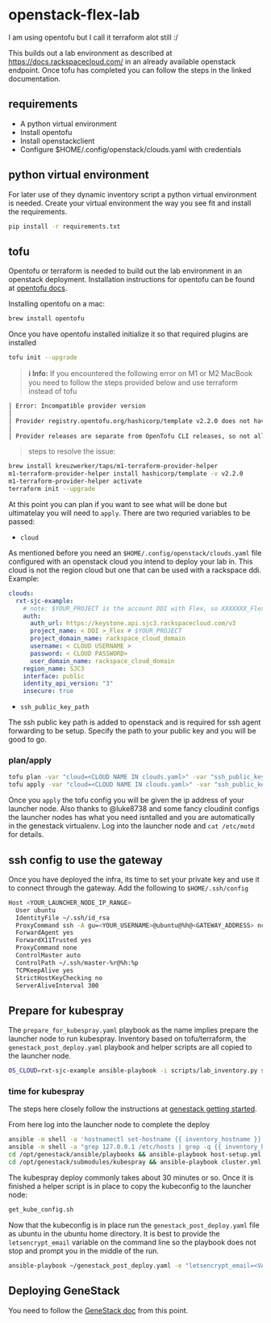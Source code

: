 # openstack-flex-lab

I am using opentofu but I call it terraform alot still :/

This builds out a lab environment as described at https://docs.rackspacecloud.com/ in an already available openstack endpoint. Once tofu has completed you can follow the steps in the linked documentation.

## requirements

- A python virtual environment
- Install opentofu
- Install openstackclient
- Configure $HOME/.config/openstack/clouds.yaml with credentials

## python virtual environment

For later use of they dynamic inventory script a python virtual environment is needed. Create your virtual environment the way you see fit and install the requirements.

```bash
pip install -r requirements.txt
```

## tofu

Opentofu or terraform is needed to build out the lab environment in an openstack deployment. Installation instructions for opentofu can be found at [opentofu docs](https://opentofu.org/docs/intro/install/).

Installing opentofu on a mac:

```bash
brew install opentofu
```

Once you have opentofu installed initialize it so that required plugins are installed

```bash
tofu init --upgrade
```

> **ℹ️ Info:** If you encountered the following error on M1 or M2 MacBook you need to follow the steps provided below and use terraform instead of tofu

```bash
│ Error: Incompatible provider version
│
│ Provider registry.opentofu.org/hashicorp/template v2.2.0 does not have a package available for your current platform, darwin_arm64.
│
│ Provider releases are separate from OpenTofu CLI releases, so not all providers are available for all platforms. Other versions of this provider may have different platforms supported.
```

> steps to resolve the issue:

```bash
brew install kreuzwerker/taps/m1-terraform-provider-helper
m1-terraform-provider-helper install hashicorp/template -v v2.2.0
m1-terraform-provider-helper activate
terraform init --upgrade
```

At this point you can plan if you want to see what will be done but ultimatelay you will need to `apply`.  There are two requried variables to be passed:

- `cloud`

As mentioned before you need an `$HOME/.config/openstack/clouds.yaml` file configured with an openstack cloud you intend to deploy your lab in.  This cloud is not the region cloud but one that can be used with a rackspace ddi.  Example:

```yaml
clouds:
  rxt-sjc-example:
    # note: $YOUR_PROJECT is the account DDI with Flex, so XXXXXXX_Flex
    auth:
      auth_url: https://keystone.api.sjc3.rackspacecloud.com/v3
      project_name: < DDI >_Flex # $YOUR_PROJECT
      project_domain_name: rackspace_cloud_domain
      username: < CLOUD USERNAME >
      password: < CLOUD PASSWORD>
      user_domain_name: rackspace_cloud_domain
    region_name: SJC3
    interface: public
    identity_api_version: "3"
    insecure: true
```

- `ssh_public_key_path`

The ssh public key path is added to openstack and is required for ssh agent forwarding to be setup.  Specify the path to your public key and you will be good to go.

### plan/apply

```bash
tofu plan -var "cloud=<CLOUD NAME IN clouds.yaml>" -var "ssh_public_key_path=~/.ssh/id_rsa.pub"
tofu apply -var "cloud=<CLOUD NAME IN clouds.yaml>" -var "ssh_public_key_path=~/.ssh/id_rsa.pub"
```

Once you `apply` the tofu config you will be given the ip address of your launcher node.  Also thanks to @luke8738 and some fancy cloudinit configs the launcher nodes has what you need isntalled and you are automatically in the genestack virtualenv.  Log into the launcher node and `cat /etc/motd` for details.

## ssh config to use the gateway

Once you have deployed the infra, its time to set your private key and use it to connect through the gateway. Add the following to `$HOME/.ssh/config`

```bash
Host <YOUR_LAUNCHER_NODE_IP_RANGE>
  User ubuntu
  IdentityFile ~/.ssh/id_rsa
  ProxyCommand ssh -A gu=<YOUR_USERNAME>@ubuntu@%h@<GATEWAY_ADDRESS> nc %h %p
  ForwardAgent yes
  ForwardX11Trusted yes
  ProxyCommand none
  ControlMaster auto
  ControlPath ~/.ssh/master-%r@%h:%p
  TCPKeepAlive yes
  StrictHostKeyChecking no
  ServerAliveInterval 300
```

## Prepare for kubespray

The `prepare_for_kubespray.yaml` playbook as the name implies prepare the launcher node to run kubespray.  Inventory based on tofu/terraform, the `genestack_post_deploy.yaml` playbook and helper scripts are all copied to the launcher node.

```bash
OS_CLOUD=rxt-sjc-example ansible-playbook -i scripts/lab_inventory.py scripts/playbooks/prepare_for_kubespray.yaml -u ubuntu
```

### time for kubespray

The steps here closely follow the instructions at [genestack getting started](https://docs.rackspacecloud.com/genestack-getting-started/).

From here log into the launcher node to complete the deploy

```bash
ansible -m shell -a 'hostnamectl set-hostname {{ inventory_hostname }}' --become all
ansible -m shell -a "grep 127.0.0.1 /etc/hosts | grep -q {{ inventory_hostname }} || sed -i 's/^127.0.0.1.*/127.0.0.1 {{ inventory_hostname }} localhost.localdomain localhost/' /etc/hosts" --become all
cd /opt/genestack/ansible/playbooks && ansible-playbook host-setup.yml
cd /opt/genestack/submodules/kubespray && ansible-playbook cluster.yml -b -f 30 -T 30
```

The kubespray deploy commonly takes about 30 minutes or so.  Once it is finished a helper script is in place to copy the kubeconfig to the launcher node:

```bash
get_kube_config.sh
```

Now that the kubeconfig is in place run the `genestack_post_deploy.yaml` file as ubuntu in the ubuntu home directory.  It is best to provide the `letsencrypt_email` variable on the command line so the playbook does not stop and prompt you in the middle of the run.

```bash
ansible-playbook ~/genestack_post_deploy.yaml -e "letsencrypt_email=<VALID EMAIL ADDRESS"
```

## Deploying GeneStack

You need to follow the [GeneStack doc](https://docs.rackspacecloud.com/openstack-overview/) from this point.
